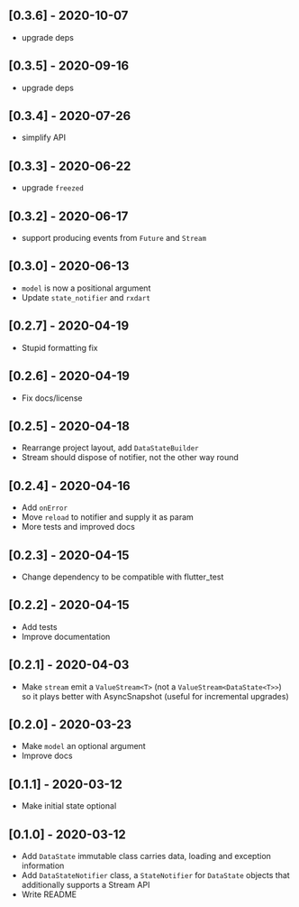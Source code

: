 ## [0.3.6] - 2020-10-07

- upgrade deps

## [0.3.5] - 2020-09-16

- upgrade deps

## [0.3.4] - 2020-07-26

- simplify API

## [0.3.3] - 2020-06-22

- upgrade `freezed`

## [0.3.2] - 2020-06-17

- support producing events from `Future` and `Stream`

## [0.3.0] - 2020-06-13

- `model` is now a positional argument
- Update `state_notifier` and `rxdart`

## [0.2.7] - 2020-04-19

- Stupid formatting fix

## [0.2.6] - 2020-04-19

- Fix docs/license

## [0.2.5] - 2020-04-18

- Rearrange project layout, add `DataStateBuilder`
- Stream should dispose of notifier, not the other way round

## [0.2.4] - 2020-04-16

- Add `onError`
- Move `reload` to notifier and supply it as param
- More tests and improved docs

## [0.2.3] - 2020-04-15

- Change dependency to be compatible with flutter_test

## [0.2.2] - 2020-04-15

- Add tests
- Improve documentation

## [0.2.1] - 2020-04-03

- Make `stream` emit a `ValueStream<T>` (not a `ValueStream<DataState<T>>`) so it plays better with AsyncSnapshot (useful for incremental upgrades)

## [0.2.0] - 2020-03-23

- Make `model` an optional argument
- Improve docs

## [0.1.1] - 2020-03-12

- Make initial state optional

## [0.1.0] - 2020-03-12

- Add `DataState` immutable class carries data, loading and exception information
- Add `DataStateNotifier` class, a `StateNotifier` for `DataState` objects that additionally supports a Stream API
- Write README
